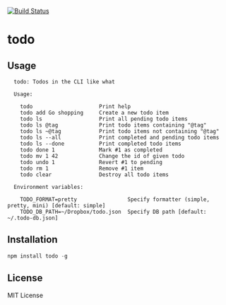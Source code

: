 [![Build Status](https://secure.travis-ci.org/vesln/todo.png)](http://travis-ci.org/vesln/todo)

# todo

## Usage

```
  todo: Todos in the CLI like what

  Usage:

    todo                     Print help
    todo add Go shopping     Create a new todo item
    todo ls                  Print all pending todo items
    todo ls @tag             Print todo items containing "@tag"
    todo ls ~@tag            Print todo items not containing "@tag"
    todo ls --all            Print completed and pending todo items
    todo ls --done           Print completed todo items
    todo done 1              Mark #1 as completed
    todo mv 1 42             Change the id of given todo
    todo undo 1              Revert #1 to pending
    todo rm 1                Remove #1 item
    todo clear               Destroy all todo items

  Environment variables:

    TODO_FORMAT=pretty                Specify formatter (simple, pretty, mini) [default: simple]
    TODO_DB_PATH=~/Dropbox/todo.json  Specify DB path [default: ~/.todo-db.json]
```

## Installation

```js
npm install todo -g
```

## License

MIT License
